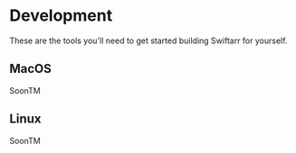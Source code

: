 Development
===========

These are the tools you'll need to get started building Swiftarr for yourself.

MacOS
-----
SoonTM

Linux
-----
SoonTM
